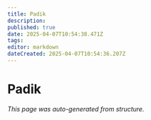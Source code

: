 ```yaml
---
title: Padik
description: 
published: true
date: 2025-04-07T10:54:38.471Z
tags: 
editor: markdown
dateCreated: 2025-04-07T10:54:36.207Z
---
```


# Padik

*This page was auto-generated from structure.*